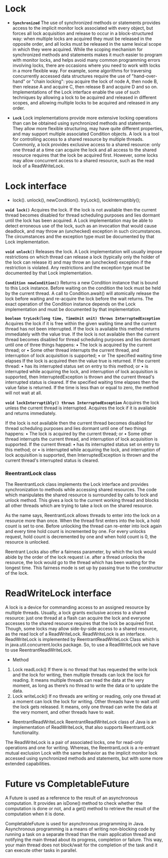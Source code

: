 # Lock
-	**`Synchronized`**
The use of synchronized methods or statements provides access to the implicit monitor lock associated with every object, but forces all lock acquisition and release to occur in a block-structured way: when multiple locks are acquired they must be released in the opposite order, and all locks must be released in the same lexical scope in which they were acquired.
While the scoping mechanism for synchronized methods and statements makes it much easier to program with monitor locks, and helps avoid many common programming errors involving locks, there are occasions where you need to work with locks in a more flexible way. For example, some algorithms for traversing concurrently accessed data structures require the use of "hand-over-hand" or "chain locking": you acquire the lock of node A, then node B, then release A and acquire C, then release B and acquire D and so on. Implementations of the Lock interface enable the use of such techniques by allowing a lock to be acquired and released in different scopes, and allowing multiple locks to be acquired and released in any order.

-	**`Lock`**
Lock implementations provide more extensive locking operations than can be obtained using synchronized methods and statements. They allow more flexible structuring, may have quite different properties, and may support multiple associated Condition objects.
A lock is a tool for controlling access to a shared resource by multiple threads. Commonly, a lock provides exclusive access to a shared resource: only one thread at a time can acquire the lock and all access to the shared resource requires that the lock be acquired first. However, some locks may allow concurrent access to a shared resource, such as the read lock of a ReadWriteLock.

# Lock interface
-	lock(). unlock(), newCondition(). tryLock(), lockInterruptibly();

**`void lock()`**
Acquires the lock.
If the lock is not available then the current thread becomes disabled for thread scheduling purposes and lies dormant until the lock has been acquired.
A Lock implementation may be able to detect erroneous use of the lock, such as an invocation that would cause deadlock, and may throw an (unchecked) exception in such circumstances. The circumstances and the exception type must be documented by that Lock implementation.

**`void unlock()`**
Releases the lock.
A Lock implementation will usually impose restrictions on which thread can release a lock (typically only the holder of the lock can release it) and may throw an (unchecked) exception if the restriction is violated. Any restrictions and the exception type must be documented by that Lock implementation.

**`Condition newCondition()`**
Returns a new Condition instance that is bound to this Lock instance.
Before waiting on the condition the lock must be held by the current thread. A call to Condition.await() will atomically release the lock before waiting and re-acquire the lock before the wait returns.
The exact operation of the Condition instance depends on the Lock implementation and must be documented by that implementation.

**`boolean tryLock(long time, TimeUnit unit) throws InterruptedException`**
Acquires the lock if it is free within the given waiting time and the current thread has not been interrupted.
If the lock is available this method returns immediately with the value true. If the lock is not available then the current thread becomes disabled for thread scheduling purposes and lies dormant until one of three things happens:
•	The lock is acquired by the current thread; or 
•	Some other thread interrupts the current thread, and interruption of lock acquisition is supported; 
•	or The specified waiting time elapses
If the lock is acquired then the value true is returned.
If the current thread:
•	has its interrupted status set on entry to this method; or
•	is interrupted while acquiring the lock, and interruption of lock acquisition is supported,
then InterruptedException is thrown and the current thread's interrupted status is cleared.
If the specified waiting time elapses then the value false is returned. If the time is less than or equal to zero, the method will not wait at all.

**`void lockInterruptibly() throws InterruptedException`**
Acquires the lock unless the current thread is interrupted.
Acquires the lock if it is available and returns immediately.

If the lock is not available then the current thread becomes disabled for thread scheduling purposes and lies dormant until one of two things happens:
•	The lock is acquired by the current thread; or
•	Some other thread interrupts the current thread, and interruption of lock acquisition is supported.
If the current thread:
•	has its interrupted status set on entry to this method; or
•	is interrupted while acquiring the lock, and interruption of lock acquisition is supported,
then InterruptedException is thrown and the current thread's interrupted status is cleared.


### ReentrantLock class
The ReentrantLock class implements the Lock interface and provides synchronization to methods while accessing shared resources. The code which manipulates the shared resource is surrounded by calls to lock and unlock method. This gives a lock to the current working thread and blocks all other threads which are trying to take a lock on the shared resource. 

As the name says, ReentrantLock allows threads to enter into the lock on a resource more than once. When the thread first enters into the lock, a hold count is set to one. Before unlocking the thread can re-enter into lock again and every time hold count is incremented by one. For every unlocks request, hold count is decremented by one and when hold count is 0, the resource is unlocked. 

Reentrant Locks also offer a fairness parameter, by which the lock would abide by the order of the lock request i.e. after a thread unlocks the resource, the lock would go to the thread which has been waiting for the longest time. This fairness mode is set up by passing true to the constructor of the lock.

# ReadWriteLock interface
A lock is a device for commanding access to an assigned resource by multiple threads. Usually, a lock grants exclusive access to a shared resource: just one thread at a flash can acquire the lock and everyone accesses to the shared resource requires that the lock be acquired first. Though, some locks may allow side-by-side access to a shared resource, as the read lock of a ReadWriteLock.
ReadWriteLock is an interface. ReadWriteLock is implemented by ReentrantReadWriteLock Class which is in java.util.concurrent.locks package. So, to use a ReadWriteLock we have to use ReentrantReadWriteLock.
-	Method
1.	Lock readLock()
If there is no thread that has requested the write lock and the lock for writing, then multiple threads can lock the lock for reading. It means multiple threads can read the data at the very moment, as long as there’s no thread to write the data or to update the data.
2.	Lock writeLock()
If no threads are writing or reading, only one thread at a moment can lock the lock for writing. Other threads have to wait until the lock gets released. It means, only one thread can write the data at the very moment, and other threads have to wait.

-	ReentrantReadWriteLock
ReentrantReadWriteLock class of Java is an implementation of ReadWriteLock, that also supports ReentrantLock functionality.

The ReadWriteLock is a pair of associated locks, one for read-only operations and one for writing. Whereas, the ReentrantLock is a re-entrant mutual exclusion Lock with the same behavior as the implicit monitor lock accessed using synchronized methods and statements, but with some more extended capabilities.

# Future vs CompletableFuture
A Future is used as a reference to the result of an asynchronous computation. It provides an isDone() method to check whether the computation is done or not, and a get() method to retrieve the result of the computation when it is done.

CompletableFuture is used for asynchronous programming in Java. Asynchronous programming is a means of writing non-blocking code by running a task on a separate thread than the main application thread and notifying the main thread about its progress, completion or failure. This way, your main thread does not block/wait for the completion of the task and it can execute other tasks in parallel.
